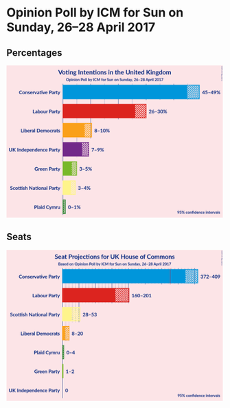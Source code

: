 # Opinion Poll by ICM for Sun on Sunday, 26–28 April 2017

## Percentages

![Percentages](2017-04-28-ICM.png "Percentages")

## Seats

![Seats](2017-04-28-ICM-seats.png "Seats")

